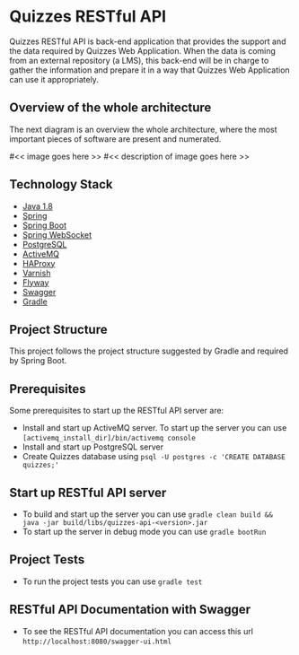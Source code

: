 # Quizzes RESTful API

Quizzes RESTful API is back-end application that provides the support and the data required by Quizzes Web Application.
When the data is coming from an external repository (a LMS), this back-end will be in charge to gather the information
and prepare it in a way that Quizzes Web Application can use it appropriately.

## Overview of the whole architecture

The next diagram is an overview the whole architecture, where the most important pieces of software are present and numerated.

#<< image goes here >>
#<< description of image goes here >>

## Technology Stack

* [Java 1.8](http://www.oracle.com/technetwork/java/javase/downloads)
* [Spring](https://spring.io/docs)
* [Spring Boot](http://projects.spring.io/spring-boot)
* [Spring WebSocket](http://docs.spring.io/spring/docs/current/spring-framework-reference/html/websocket.html)
* [PostgreSQL](https://www.postgresql.org)
* [ActiveMQ](http://activemq.apache.org)
* [HAProxy](http://www.haproxy.org)
* [Varnish](https://varnish-cache.org)
* [Flyway](https://flywaydb.org)
* [Swagger](http://swagger.io)
* [Gradle](https://gradle.org)

## Project Structure

This project follows the project structure suggested by Gradle and required by Spring Boot.

## Prerequisites

Some prerequisites to start up the RESTful API server are:

* Install and start up ActiveMQ server. To start up the server you can use `[activemq_install_dir]/bin/activemq console`
* Install and start up PostgreSQL server
* Create Quizzes database using  `psql -U postgres -c 'CREATE DATABASE quizzes;'`

## Start up RESTful API server

* To build and start up the server you can use `gradle clean build && java -jar build/libs/quizzes-api-<version>.jar`
* To start up the server in debug mode you can use `gradle bootRun`

## Project Tests

* To run the project tests you can use `gradle test`

## RESTful API Documentation with Swagger

* To see the RESTful API documentation you can access this url `http://localhost:8080/swagger-ui.html`